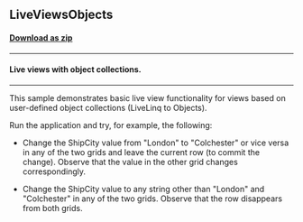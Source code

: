 ## LiveViewsObjects
#### [Download as zip](https://grapecity.github.io/DownGit/#/home?url=https://github.com/GrapeCity/ComponentOne-WPF-Samples/tree/master/NET_4.5.2/C1.WPF.DataSource/CS/LiveLinq/HowTo/LiveViews/LiveViewsObjects)
____
#### Live views with object collections.
____
This sample demonstrates basic live view functionality for views
based on user-defined object collections (LiveLinq to Objects).

Run the application and try, for example, the following:


* Change the ShipCity value from "London" to "Colchester" or vice
versa in any of the two grids and leave the current row (to commit
the change). Observe that the value in the other grid changes
correspondingly.


* Change the ShipCity value to any string other than "London" and
"Colchester" in any of the two grids. Observe that the row
disappears from both grids.


